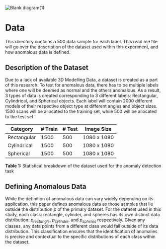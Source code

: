 ![Blank diagram(1)](https://github.com/user-attachments/assets/eada789a-0b44-42a3-b856-5ef6035a435d)

# Data
This directory contains a 500 data sample for each label. This read me file will go over the description of the dataset used within this experiment, and how anomalous data is defined.

## Description of the Dataset

Due to a lack of available 3D Modelling Data, a dataset is created as a part of this research. To test for anomalous data, there has to be multiple labels where one will be deemed as normal and the others anomalous. As a result, 3 types of data is created corresponding to 3 different labels: Rectangular, Cylindrical, and Spherical objects. Each label will contain 2000 different models of their respective object type at different angles and object sizes. 1500 scans will be allocated to the training set, while 500 will be allocated to the test set.

| Category    | # Train | # Test | Image Size    |
|-------------|---------|--------|---------------|
| Rectangular | 1500    | 500    | 1080 x 1080   |
| Cylindrical | 1500    | 500    | 1080 x 1080   |
| Spherical   | 1500    | 500    | 1080 x 1080   |

**Table 1:** Statistical breakdown of the dataset used for the anomaly detection task


## Defining Anomalous Data

While the definition of anomalous data can vary widely depending on its application, this paper defines anomalous data as those samples that lie outside the distribution $p$ of the primary dataset. For the dataset used in this study, each class: rectangle, cylinder, and spheres has its own distinct data distribution: $p_{rectangle}$, $p_{cylinder}$, and $p_{spheres}$ respectively. Given any classes, any data points from a different class would fall outside of its data distribution. This classification ensures that the identification of anomalies is precise and contextual to the specific distributions of each class within the dataset.
